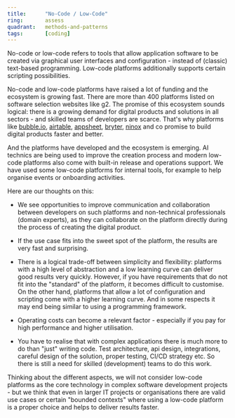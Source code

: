 ```yaml
---
title:      "No-Code / Low-Code"
ring:       assess
quadrant:   methods-and-patterns
tags:       [coding]
---
```


No-code or low-code refers to tools that allow application software to be created via graphical user interfaces and
configuration - instead of (classic) text-based programming.
Low-code platforms additionally supports certain scripting possibilities.

No-code and low-code platforms have raised a lot of funding and the ecosystem is growing fast. There are more than 400
platforms listed on software selection websites like g2.
The promise of this ecosystem sounds logical: there is a growing demand for digital products and solutions in all
sectors - and skilled teams of developers are scarce.
That's why platforms
like [bubble.io](https://bubble.io/), [airtable](https://www.airtable.com/),
[appsheet](https://about.appsheet.com/home/), [bryter](https://bryter.com/), [ninox](https://ninox.com/de)
and co promise to build digital products faster and better.

And the platforms have developed and the ecosystem is emerging. AI technics are being used to improve the creation
process and modern low-code platforms also come with built-in release and operations support. We have used some low-code
platforms for internal tools, for example to help organise events or onboarding activities.

Here are our thoughts on this:

* We see opportunities to improve communication and collaboration between developers on such platforms and non-technical
  professionals (domain experts), as they can collaborate on the platform directly during the process of creating the
  digital product.

* If the use case fits into the sweet spot of the platform, the results are very fast and surprising.

* There is a logical trade-off between simplicity and flexibility: platforms with a high level of abstraction and a low
  learning curve can deliver good results very quickly. However, if you have requirements that do not fit into the
  "standard" of the platform, it becomes difficult to customise. On the other hand, platforms that allow a lot of
  configuration and scripting come with a higher learning curve. And in some respects it may end being similar to using
  a programming framework.

* Operating costs can become a relevant factor - especially if you pay for high performance and higher utilisation.

* You have to realise that with complex applications there is much more to do than "just" writing code. Test
  architecture, api design, integrations, careful design of the solution, proper testing, CI/CD strategy etc. So
  there is still a need for skilled (development) teams to do this work.

Thinking about the different aspects, we will not consider low-code platforms as the core technology in complex software
development projects - but we think that even in larger IT projects or organisations there are valid use cases or
certain "bounded contexts" where using a low-code platform is a proper choice and helps to deliver results faster.
